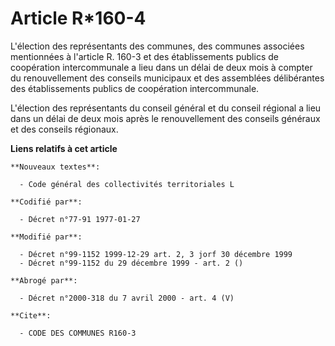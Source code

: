 # Article R*160-4

L'élection des représentants des communes, des communes associées mentionnées à l'article R. 160-3 et des établissements
publics de coopération intercommunale a lieu dans un délai de deux mois à compter du renouvellement des conseils municipaux
et des assemblées délibérantes des établissements publics de coopération intercommunale.

L'élection des représentants du conseil général et du conseil régional a lieu dans un délai de deux mois après le
renouvellement des conseils généraux et des conseils régionaux.

**Liens relatifs à cet article**

	**Nouveaux textes**:

	  - Code général des collectivités territoriales L

	**Codifié par**:

	  - Décret n°77-91 1977-01-27

	**Modifié par**:

	  - Décret n°99-1152 1999-12-29 art. 2, 3 jorf 30 décembre 1999
	  - Décret n°99-1152 du 29 décembre 1999 - art. 2 ()

	**Abrogé par**:

	  - Décret n°2000-318 du 7 avril 2000 - art. 4 (V)

	**Cite**:

	  - CODE DES COMMUNES R160-3
